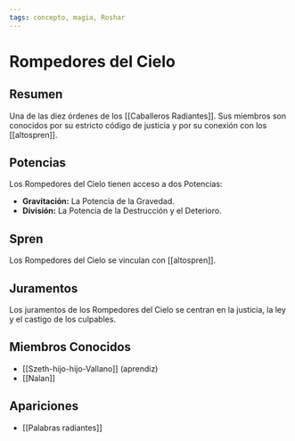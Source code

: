 ```yaml
---
tags: concepto, magia, Roshar
---
```


# Rompedores del Cielo

## Resumen
Una de las diez órdenes de los [[Caballeros Radiantes]]. Sus miembros son conocidos por su estricto código de justicia y por su conexión con los [[altospren]].

## Potencias
Los Rompedores del Cielo tienen acceso a dos Potencias:
- **Gravitación:** La Potencia de la Gravedad.
- **División:** La Potencia de la Destrucción y el Deterioro.

## Spren
Los Rompedores del Cielo se vinculan con [[altospren]].

## Juramentos
Los juramentos de los Rompedores del Cielo se centran en la justicia, la ley y el castigo de los culpables.

## Miembros Conocidos
* [[Szeth-hijo-hijo-Vallano]] (aprendiz)
* [[Nalan]]

## Apariciones
* [[Palabras radiantes]]
